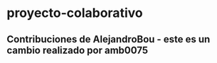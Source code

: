 # proyecto-colaborativo

## Contribuciones de AlejandroBou - este es un cambio realizado por amb0075

